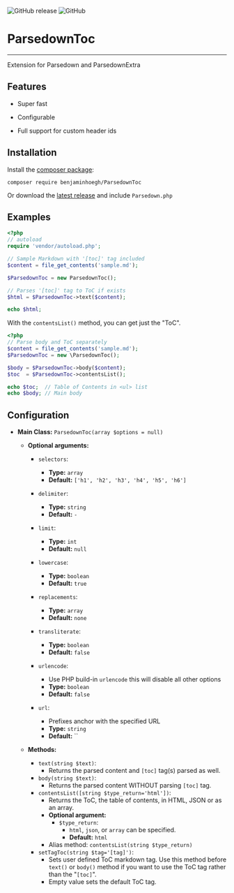 ![GitHub release](https://img.shields.io/github/release/BenjaminHoegh/ParsedownToc.svg?style=flat-square)
![GitHub](https://img.shields.io/github/license/BenjaminHoegh/ParsedownToc.svg?style=flat-square)

# ParsedownToc

---

Extension for Parsedown and ParsedownExtra

## Features

- Super fast

- Configurable

- Full support for custom header ids

## Installation

Install the  [composer package](https://packagist.org/packages/hoegh/ParsedownToc "The ParsedownToc package on packagist.org"):

```
composer require benjaminhoegh/ParsedownToc
```

Or download the [latest release](https://github.com/BenjaminHoegh/ParsedownToc/releases/latest "The latest release of ParsedownToc") and include `Parsedown.php`

## Examples

```php
<?php
// autoload
require 'vendor/autoload.php';

// Sample Markdown with '[toc]' tag included
$content = file_get_contents('sample.md');

$ParsedownToc = new ParsedownToc();

// Parses '[toc]' tag to ToC if exists
$html = $ParsedownToc->text($content);

echo $html;
```

With the `contentsList()` method, you can get just the "ToC".

```php
<?php
// Parse body and ToC separately
$content = file_get_contents('sample.md');
$ParsedownToc = new \ParsedownToc();

$body = $ParsedownToc->body($content);
$toc  = $ParsedownToc->contentsList();

echo $toc;  // Table of Contents in <ul> list
echo $body; // Main body
```

## Configuration

- **Main Class:** `ParsedownToc(array $options = null)`
  - **Optional arguments:**
    - `selectors`:
      
      - **Type:** `array`
      - **Default:** `['h1', 'h2', 'h3', 'h4', 'h5', 'h6']`
    
    - `delimiter`:
      
      - **Type:** `string`
      - **Default:** `-`
    
    - `limit`:
      
      - **Type:** `int`
      - **Default:** `null`
    
    - `lowercase`:
      
      - **Type:** `boolean`
      - **Default:** `true`
    
    - `replacements`:
      
      - **Type:** `array`
      - **Default:** `none`
    
    - `transliterate`:
      
      - **Type:** `boolean`
      - **Default:** `false`
    
    - `urlencode`:
      
      - Use PHP build-in `urlencode` this will disable all other options
      - **Type:** `boolean`
      - **Default:** `false`

    - `url`:

      - Prefixes anchor with the specified URL
      - **Type:** `string`
      - **Default:** ``

  - **Methods:**
    - `text(string $text)`:
      - Returns the parsed content and `[toc]` tag(s) parsed as well.
    - `body(string $text)`:
      - Returns the parsed content WITHOUT parsing `[toc]` tag.
    - `contentsList([string $type_return='html'])`:
      - Returns the ToC, the table of contents, in HTML, JSON or as an array.
      - **Optional argument:**
        - `$type_return`:
          - `html`, `json`, or `array` can be specified.
          - **Default:** `html`
      - Alias method: `contentsList(string $type_return)`
    - `setTagToc(string $tag='[tag]')`:
      - Sets user defined ToC markdown tag. Use this method before `text()` or `body()` method if you want to use the ToC tag rather than the "`[toc]`".
      - Empty value sets the default ToC tag.
